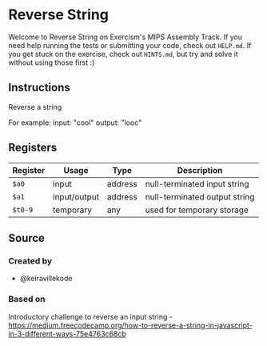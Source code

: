 # Reverse String

Welcome to Reverse String on Exercism's MIPS Assembly Track.
If you need help running the tests or submitting your code, check out `HELP.md`.
If you get stuck on the exercise, check out `HINTS.md`, but try and solve it without using those first :)

## Instructions

Reverse a string

For example:
input: "cool"
output: "looc"

## Registers

| Register | Usage        | Type    | Description                   |
| -------- | ------------ | ------- | ----------------------------- |
| `$a0`    | input        | address | null-terminated input string  |
| `$a1`    | input/output | address | null-terminated output string |
| `$t0-9`  | temporary    | any     | used for temporary storage    |

## Source

### Created by

- @keiravillekode

### Based on

Introductory challenge to reverse an input string - https://medium.freecodecamp.org/how-to-reverse-a-string-in-javascript-in-3-different-ways-75e4763c68cb